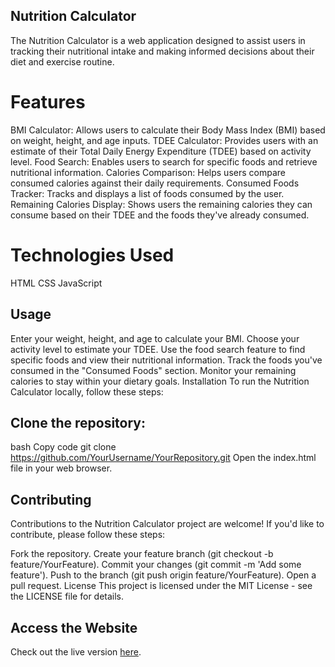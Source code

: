 
## Nutrition Calculator
The Nutrition Calculator is a web application designed to assist users in tracking their nutritional intake and making informed decisions about their diet and exercise routine.

# Features
BMI Calculator: Allows users to calculate their Body Mass Index (BMI) based on weight, height, and age inputs.
TDEE Calculator: Provides users with an estimate of their Total Daily Energy Expenditure (TDEE) based on activity level.
Food Search: Enables users to search for specific foods and retrieve nutritional information.
Calories Comparison: Helps users compare consumed calories against their daily requirements.
Consumed Foods Tracker: Tracks and displays a list of foods consumed by the user.
Remaining Calories Display: Shows users the remaining calories they can consume based on their TDEE and the foods they've already consumed.
# Technologies Used
HTML
CSS
JavaScript
## Usage
Enter your weight, height, and age to calculate your BMI.
Choose your activity level to estimate your TDEE.
Use the food search feature to find specific foods and view their nutritional information.
Track the foods you've consumed in the "Consumed Foods" section.
Monitor your remaining calories to stay within your dietary goals.
Installation
To run the Nutrition Calculator locally, follow these steps:

## Clone the repository:

bash
Copy code
git clone https://github.com/YourUsername/YourRepository.git
Open the index.html file in your web browser.

## Contributing
Contributions to the Nutrition Calculator project are welcome! If you'd like to contribute, please follow these steps:

Fork the repository.
Create your feature branch (git checkout -b feature/YourFeature).
Commit your changes (git commit -m 'Add some feature').
Push to the branch (git push origin feature/YourFeature).
Open a pull request.
License
This project is licensed under the MIT License - see the LICENSE file for details.

## Access the Website

Check out the live version [here](https://chun-yen087.github.io/chun-nutrition-tracking/).
